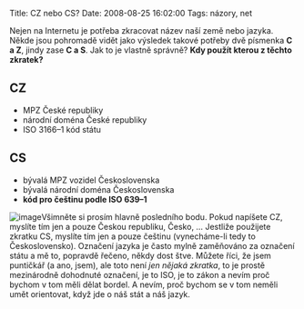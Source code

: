 Title: CZ nebo CS?
Date: 2008-08-25 16:02:00
Tags: názory, net

Nejen na Internetu je potřeba zkracovat název naší země nebo
jazyka. Někde jsou pohromadě vidět jako výsledek takové potřeby dvě
písmenka **C a Z**, jindy zase **C a S**. Jak to je vlastně
správně? **Kdy použít kterou z těchto zkratek?**

## CZ

-   MPZ České republiky
-   národní doména České republiky
-   ISO 3166–1 kód státu

## CS

-   bývalá MPZ vozidel Československa
-   bývalá národní doména Československa
-   **kód pro češtinu podle ISO 639–1**

![image](http://blog.javorek.net/image/65/)Všimněte si prosím
hlavně posledního bodu. Pokud napíšete CZ, myslíte tím jen a pouze
Českou republiku, Česko, … Jestliže použijete zkratku CS, myslíte
tím jen a pouze češtinu (vynecháme-li tedy to Československo).
Označení jazyka je často mylně zaměňováno za označení státu a mě
to, popravdě řečeno, někdy dost štve. Můžete říci, že jsem
puntičkář (a ano, jsem), ale toto není *jen nějaká zkratka*, to je
prostě mezinárodně dohodnuté označení, je to ISO, je to zákon a
nevím proč bychom v tom měli dělat bordel. A nevím, proč bychom se
v tom neměli umět orientovat, když jde o náš stát a náš jazyk.